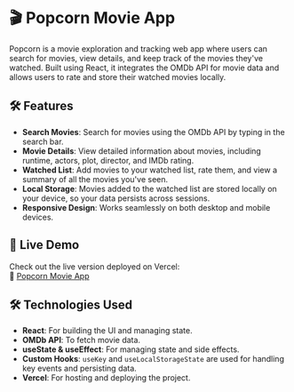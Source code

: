 # 🎬 Popcorn Movie App

Popcorn is a movie exploration and tracking web app where users can search for movies, view details, and keep track of the movies they've watched. Built using React, it integrates the OMDb API for movie data and allows users to rate and store their watched movies locally.

## 🛠️ Features

- **Search Movies**: Search for movies using the OMDb API by typing in the search bar.
- **Movie Details**: View detailed information about movies, including runtime, actors, plot, director, and IMDb rating.
- **Watched List**: Add movies to your watched list, rate them, and view a summary of all the movies you've seen.
- **Local Storage**: Movies added to the watched list are stored locally on your device, so your data persists across sessions.
- **Responsive Design**: Works seamlessly on both desktop and mobile devices.

## 🚀 Live Demo

Check out the live version deployed on Vercel:  
🔗 [Popcorn Movie App](https://popcorn-app-dusky.vercel.app/)

## 🛠️ Technologies Used

- **React**: For building the UI and managing state.
- **OMDb API**: To fetch movie data.
- **useState & useEffect**: For managing state and side effects.
- **Custom Hooks**: `useKey` and `useLocalStorageState` are used for handling key events and persisting data.
- **Vercel**: For hosting and deploying the project.
